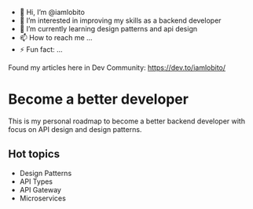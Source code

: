 - 👋 Hi, I’m @iamlobito
- 👀 I’m interested in improving my skills as a backend developer
- 🌱 I’m currently learning design patterns and api design
- 📫 How to reach me ...
- ⚡ Fun fact: ...

Found my articles here in Dev Community: https://dev.to/iamlobito/

<!---
iamlobito/iamlobito is a ✨ special ✨ repository because its `README.md` (this file) appears on your GitHub profile.
You can click the Preview link to take a look at your changes.
--->


# Become a better developer

This is my personal roadmap to become a better backend developer with focus on API design and design patterns.

## Hot topics

- Design Patterns
- API Types
- API Gateway
- Microservices




